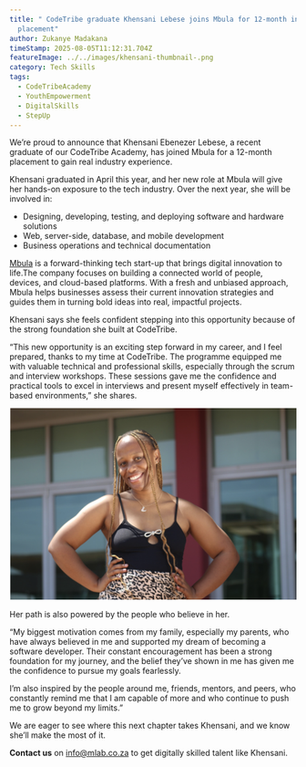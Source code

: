 ```yaml
---
title: " CodeTribe graduate Khensani Lebese joins Mbula for 12-month industry
  placement"
author: Zukanye Madakana
timeStamp: 2025-08-05T11:12:31.704Z
featureImage: ../../images/khensani-thumbnail-.png
category: Tech Skills
tags:
  - CodeTribeAcademy
  - YouthEmpowerment
  - DigitalSkills
  - StepUp
---
```

We’re proud to announce that Khensani Ebenezer Lebese, a recent graduate of our CodeTribe Academy, has joined Mbula for a 12-month placement to gain real industry experience.

Khensani graduated in April this year, and her new role at Mbula will give her hands-on exposure to the tech industry. Over the next year, she will be involved in:

* Designing, developing, testing, and deploying software and hardware solutions
* Web, server-side, database, and mobile development
* Business operations and technical documentation

[Mbula](https://mbula.co.za/) is a forward-thinking tech start-up that brings digital innovation to life.The company focuses on building a connected world of people, devices, and cloud-based platforms. With a fresh and unbiased approach, Mbula helps businesses assess their current innovation strategies and guides them in turning bold ideas into real, impactful projects.

Khensani says she feels confident stepping into this opportunity because of the strong foundation she built at CodeTribe.

“This new opportunity is an exciting step forward in my career, and I feel prepared, thanks to my time at CodeTribe. The programme equipped me with valuable technical and professional skills, especially through the scrum and interview workshops. These sessions gave me the confidence and practical tools to excel in interviews and present myself effectively in team-based environments,” she shares.

![Khensani poses for a picture outside the Innovation Hub's Enterprise Building.](../../images/khensani-body-.png "Khensani poses for a picture outside the Innovation Hub's Enterprise Building.")

Her path is also powered by the people who believe in her.

“My biggest motivation comes from my family, especially my parents, who have always believed in me and supported my dream of becoming a software developer. Their constant encouragement has been a strong foundation for my journey, and the belief they’ve shown in me has given me the confidence to pursue my goals fearlessly.

I’m also inspired by the people around me, friends, mentors, and peers, who constantly remind me that I am capable of more and who continue to push me to grow beyond my limits.”

We are eager to see where this next chapter takes Khensani, and we know she’ll make the most of it. 

**Contact us** on info@mlab.co.za to get digitally skilled talent like Khensani.